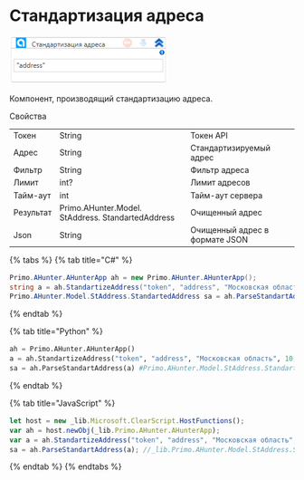 # Стандартизация адреса

![](<../../../.gitbook/assets/image (527).png>)



Компонент, производящий стандартизацию адреса.

Свойства

|           |                                                   |                                |
| --------- | ------------------------------------------------- | ------------------------------ |
| Токен     | String                                            | Токен API                      |
| Адрес     | String                                            | Стандартизируемый адрес        |
| Фильтр    | String                                            | Фильтр адреса                  |
| Лимит     | int?                                              | Лимит адресов                  |
| Тайм-аут  | int                                               | Тайм-аут сервера               |
| Результат | Primo.AHunter.Model. StAddress. StandartedAddress | Очищенный адрес                |
| Json      | String                                            | Очищенный адрес в формате JSON |

{% tabs %}
{% tab title="C#" %}
```csharp
Primo.AHunter.AHunterApp ah = new Primo.AHunter.AHunterApp();
string a = ah.StandartizeAddress("token", "address", "Московская область", 10, 10000);
Primo.AHunter.Model.StAddress.StandartedAddress sa = ah.ParseStandartAddress(a);
```
{% endtab %}

{% tab title="Python" %}
```python
ah = Primo.AHunter.AHunterApp()
a = ah.StandartizeAddress("token", "address", "Московская область", 10, 10000) #string
sa = ah.ParseStandartAddress(a) #Primo.AHunter.Model.StAddress.StandartedAddress
```
{% endtab %}

{% tab title="JavaScript" %}
```javascript
let host = new _lib.Microsoft.ClearScript.HostFunctions();
var ah = host.newObj(_lib.Primo.AHunter.AHunterApp);
var a = ah.StandartizeAddress("token", "address", "Московская область", 10, 10000); //string
sa = ah.ParseStandartAddress(a); //_lib.Primo.AHunter.Model.StAddress.StandartedAddress
```
{% endtab %}
{% endtabs %}
